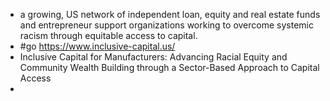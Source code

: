 - a growing, US network of independent loan, equity and real estate funds and entrepreneur support organizations working to overcome systemic racism through equitable access to capital.
- #go https://www.inclusive-capital.us/
- Inclusive Capital for Manufacturers:  Advancing Racial Equity and Community Wealth Building through a Sector-Based Approach to Capital Access
-
